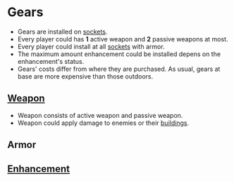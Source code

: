 # Gears
- Gears are installed on [sockets](https://github.com/Trevor802/Tac/blob/master/GameDesignDocument/Player/Sockets.md).
- Every player could has **1** active weapon and **2** passive weapons at most.
- Every player could install at all [sockets](https://github.com/Trevor802/Tac/blob/master/GameDesignDocument/Player/Sockets.md) with armor.
- The maximum amount enhancement could be installed depens on the enhancement's status.
- Gears' costs differ from where they are purchased. As usual, gears at base are more expensive than those outdoors.

## [Weapon](https://github.com/Trevor802/Tac/blob/master/GameDesignDocument/Gears/Weapon.md)
- Weapon consists of active weapon and passive weapon.
- Weapon could apply damage to enemies or their [buildings](https://github.com/Trevor802/Tac/blob/master/GameDesignDocument/Buildings.md).

## Armor

## [Enhancement](https://github.com/Trevor802/Tac/blob/master/GameDesignDocument/Gears/Enhancement.md)
